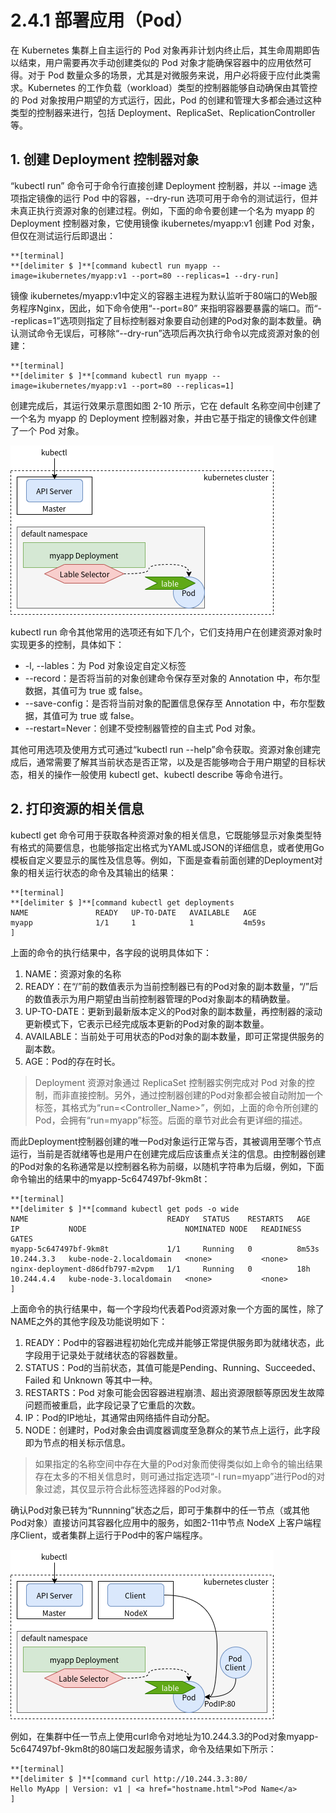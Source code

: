 [1]: /images/chapter_2/Deployment对象myapp及创建的Pod对象.png
[2]: /images/chapter_2/访问Pod中容器化应用服务程序.png

# 2.4.1 部署应用（Pod）

在 Kubernetes 集群上自主运行的 Pod 对象再非计划内终止后，其生命周期即告以结束，用户需要再次手动创建类似的 Pod 对象才能确保容器中的应用依然可得。对于 Pod 数量众多的场景，尤其是对微服务来说，用户必将疲于应付此类需求。Kubernetes 的工作负载（workload）类型的控制器能够自动确保由其管控的 Pod 对象按用户期望的方式运行，因此，Pod 的创建和管理大多都会通过这种类型的控制器来进行，包括 Deployment、ReplicaSet、ReplicationController 等。

## 1. 创建 Deployment 控制器对象

“kubectl run” 命令可于命令行直接创建 Deployment 控制器，并以 --image 选项指定镜像的运行 Pod 中的容器，--dry-run 选项可用于命令的测试运行，但并未真正执行资源对象的创建过程。例如，下面的命令要创建一个名为 myapp 的 Deployment 控制器对象，它使用镜像 ikubernetes/myapp:v1 创建 Pod 对象，但仅在测试运行后即退出：

```
**[terminal]
**[delimiter $ ]**[command kubectl run myapp --image=ikubernetes/myapp:v1 --port=80 --replicas=1 --dry-run]
```

镜像 ikubernetes/myapp:v1中定义的容器主进程为默认监听于80端口的Web服务程序Nginx，因此，如下命令使用“--port=80” 来指明容器要暴露的端口。而“--replicas=1”选项则指定了目标控制器对象要自动创建的Pod对象的副本数量。确认测试命令无误后，可移除“--dry-run”选项后再次执行命令以完成资源对象的创建：

```
**[terminal]
**[delimiter $ ]**[command kubectl run myapp --image=ikubernetes/myapp:v1 --port=80 --replicas=1]
```

创建完成后，其运行效果示意图如图 2-10 所示，它在 default 名称空间中创建了一个名为 myapp 的 Deployment 控制器对象，并由它基于指定的镜像文件创建了一个 Pod 对象。

![Deployment 对象 myapp 及其创建的 Pod 对象][1]

kubectl run 命令其他常用的选项还有如下几个，它们支持用户在创建资源对象时实现更多的控制，具体如下：

* -l, --lables：为 Pod 对象设定自定义标签
* --record：是否将当前的对象创建命令保存至对象的 Annotation 中，布尔型数据，其值可为 true 或 false。
* --save-config：是否将当前对象的配置信息保存至 Annotation 中，布尔型数据，其值可为 true 或 false。
* --restart=Never：创建不受控制器管控的自主式 Pod 对象。

其他可用选项及使用方式可通过“kubectl run --help”命令获取。资源对象创建完成后，通常需要了解其当前状态是否正常，以及是否能够吻合于用户期望的目标状态，相关的操作一般使用 kubectl get、kubectl describe 等命令进行。

## 2. 打印资源的相关信息

kubectl get 命令可用于获取各种资源对象的相关信息，它既能够显示对象类型特有格式的简要信息，也能够指定出格式为YAML或JSON的详细信息，或者使用Go模板自定义要显示的属性及信息等。例如，下面是查看前面创建的Deployment对象的相关运行状态的命令及其输出的结果：

```
**[terminal]
**[delimiter $ ]**[command kubectl get deployments
NAME               READY   UP-TO-DATE   AVAILABLE   AGE
myapp              1/1     1            1           4m59s
]
```

上面的命令的执行结果中，各字段的说明具体如下：

1. NAME：资源对象的名称
2. READY：在“/”前的数值表示为当前控制器已有的Pod对象的副本数量，“/”后的数值表示为用户期望由当前控制器管理的Pod对象副本的精确数量。
3. UP-TO-DATE：更新到最新版本定义的Pod对象的副本数量，再控制器的滚动更新模式下，它表示已经完成版本更新的Pod对象的副本数量。
4. AVAILABLE：当前处于可用状态的Pod对象的副本数量，即可正常提供服务的副本数。
5. AGE：Pod的存在时长。

> Deployment 资源对象通过 ReplicaSet 控制器实例完成对 Pod 对象的控制，而非直接控制。另外，通过控制器创建的Pod对象都会被自动附加一个标签，其格式为“run=<Controller_Name>”，例如，上面的命令所创建的Pod，会拥有“run=myapp”标签。后面的章节对此会有更详细的描述。

而此Deployment控制器创建的唯一Pod对象运行正常与否，其被调用至哪个节点运行，当前是否就绪等也是用户在创建完成后应该重点关注的信息。由控制器创建的Pod对象的名称通常是以控制器名称为前缀，以随机字符串为后缀，例如，下面命令输出的结果中的myapp-5c647497bf-9km8t：

```
**[terminal]
**[delimiter $ ]**[command kubectl get pods -o wide
NAME                               READY   STATUS    RESTARTS   AGE     IP           NODE                      NOMINATED NODE   READINESS GATES
myapp-5c647497bf-9km8t             1/1     Running   0          8m53s   10.244.3.3   kube-node-2.localdomain   <none>           <none>
nginx-deployment-d86dfb797-m2vpm   1/1     Running   0          18h     10.244.4.4   kube-node-3.localdomain   <none>           <none>
]
```

上面命令的执行结果中，每一个字段均代表着Pod资源对象一个方面的属性，除了NAME之外的其他字段及功能说明如下：

1. READY：Pod中的容器进程初始化完成并能够正常提供服务即为就绪状态，此字段用于记录处于就绪状态的容器数量。
2. STATUS：Pod的当前状态，其值可能是Pending、Running、Succeeded、Failed 和 Unknown 等其中一种。
3. RESTARTS：Pod 对象可能会因容器进程崩溃、超出资源限额等原因发生故障问题而被重启，此字段记录了它重启的次数。
4. IP：Pod的IP地址，其通常由网络插件自动分配。
5. NODE：创建时，Pod对象会由调度器调度至急群众的某节点上运行，此字段即为节点的相关标示信息。

> 如果指定的名称空间中存在大量的Pod对象而使得类似如上命令的输出结果存在太多的不相关信息时，则可通过指定选项“-l run=myapp”进行Pod的对象过滤，其仅显示符合此标签选择器的Pod对象。

确认Pod对象已转为“Runnning”状态之后，即可于集群中的任一节点（或其他Pod对象）直接访问其容器化应用中的服务，如图2-11中节点 NodeX 上客户端程序Client，或者集群上运行于Pod中的客户端程序。

![访问 Pod 中容器化应用服务程序][2]

例如，在集群中任一节点上使用curl命令对地址为10.244.3.3的Pod对象myapp-5c647497bf-9km8t的80端口发起服务请求，命令及结果如下所示：


```
**[terminal]
**[delimiter $ ]**[command curl http://10.244.3.3:80/
Hello MyApp | Version: v1 | <a href="hostname.html">Pod Name</a>
]
```